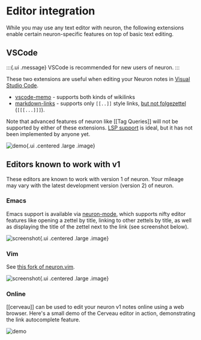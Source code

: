 # Editor integration

While you may use any text editor with neuron, the following extensions enable certain neuron-specific features on top of basic text editing.

## VSCode

:::{.ui .message}
VSCode is recommended for new users of neuron.
:::

These two extensions are useful when editing your Neuron notes in [Visual Studio Code](https://code.visualstudio.com/).

* [vscode-memo](https://github.com/svsool/vscode-memo#memo) - supports both kinds of wikilinks
* [markdown-links](https://github.com/tchayen/markdown-links) - supports only `[[..]]` style links, [but not folgezettel](https://github.com/tchayen/markdown-links/issues/59) (`[[[...]]]`).

Note that advanced features of neuron like [[Tag Queries]] will not be supported by either of these extensions. [LSP support](https://github.com/srid/neuron/issues/213) is ideal, but it has not been implemented by anyone yet.

![demo](./static/vscode-title-id.gif){.ui .centered .large .image}

## Editors known to work with v1

These editors are known to work with version 1 of neuron. Your mileage may vary with the latest development version (version 2) of neuron.

### Emacs 

Emacs support is available via [neuron-mode](https://github.com/felko/neuron-mode), which supports nifty editor features like opening a zettel by title, linking to other zettels by title, as well as displaying the title of the zettel next to the link (see screenshot below).

![screenshot](https://user-images.githubusercontent.com/3998/80873287-6fa75e00-8c85-11ea-9cf7-6e03db001d00.png){.ui .centered .large .image}

### Vim

See [this fork of neuron.vim](https://github.com/fiatjaf/neuron.vim).

![screenshot](https://github.com/fiatjaf/neuron.vim/raw/master/screenshot.png){.ui .centered .large .image}

### Online

[[cerveau]] can be used to edit your neuron v1 notes online using a web browser. Here's a small demo of the Cerveau editor in action, demonstrating the link autocomplete feature.

![demo](./static/cerveau-autocompl.gif)
